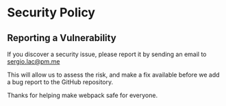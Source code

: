 # Security Policy

## Reporting a Vulnerability

If you discover a security issue, please report it by sending an
email to sergio.lac@pm.me

This will allow us to assess the risk, and make a fix available before we add a
bug report to the GitHub repository.

Thanks for helping make webpack safe for everyone.
